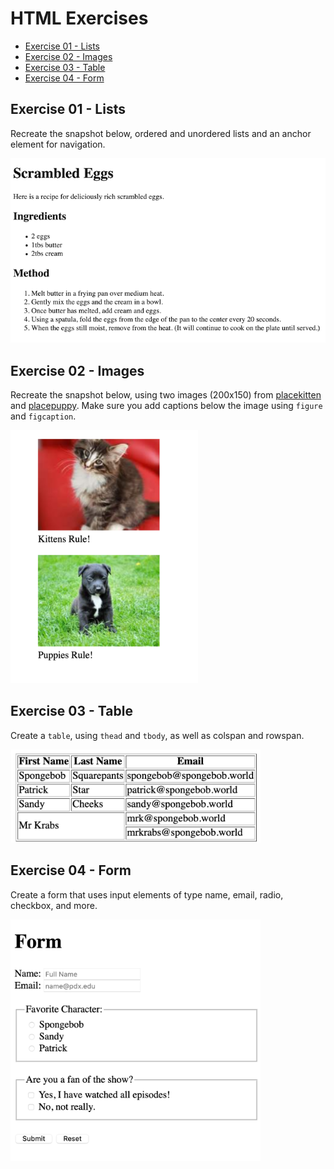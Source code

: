 # HTML Exercises

- [Exercise 01 - Lists](#ex01)
- [Exercise 02 - Images](#ex02)
- [Exercise 03 - Table](#ex03)
- [Exercise 04 - Form](#ex04)

## <a id="ex01"></a> Exercise 01 - Lists

Recreate the snapshot below, ordered and unordered lists and an anchor element for navigation. 

<img src="../../assets/html-ex01-lists.png" width=600 alt="screenshot of a recipe to build using list elements">

## <a id="ex02"></a> Exercise 02 - Images

Recreate the snapshot below, using two images (200x150) from [placekitten](http://placekitten.com/) and [placepuppy](https://place-puppy.com/). Make sure you add captions below the image using `figure` and `figcaption`.
  
<img src="../../assets/html-ex02-images.png" width=300 alt="screenshot of a page with figure and img elements">

## <a id="ex03"></a> Exercise 03 - Table

Create a `table`, using `thead` and `tbody`, as well as colspan and rowspan.

<img src="../../assets/html-ex03-table.png" width=400 alt="screenshot of a table with spongebob information">

## <a id="ex04"></a> Exercise 04 - Form

Create a form that uses input elements of type name, email, radio, checkbox, and more.

<img src="../../assets/html-ex04-form.png" width=400 alt="screenshot of a form">


